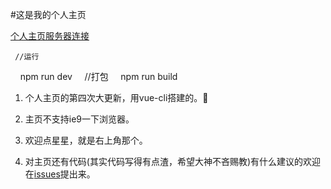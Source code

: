 #这是我的个人主页

[个人主页服务器连接](http://www.jayzangwill.cn/)

     //运行
     npm run dev
     //打包
     npm run build
    
1. 个人主页的第四次大更新，用vue-cli搭建的。:tada:

3. 主页不支持ie9一下浏览器。

4. 欢迎点星星，就是右上角那个。

6. 对主页还有代码(其实代码写得有点渣，希望大神不吝赐教)有什么建议的欢迎在[issues](https://github.com/JayZangwill/JayZangwill.github.io/issues)提出来。
